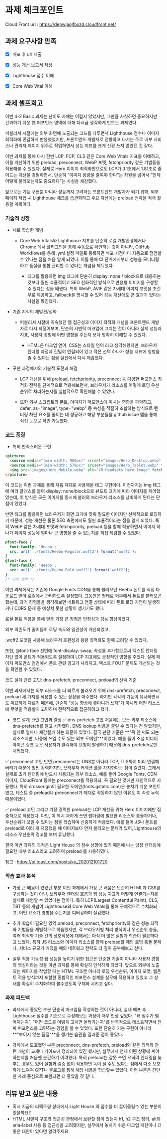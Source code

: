 # 과제 체크포인트

Cloud Front url : https://depwjaojfbxzd.cloudfront.net/

## 과제 요구사항 만족

- [x] 배포 후 url 제출
- [x] 성능 개선 보고서 작성

- [x] Lighthouse 점수 이해
- [x] Core Web Vital 이해

## 과제 셀프회고

이번 4-2 Basic 과제는 난이도 자체는 어렵지 않았지만, 그만큼 자칫하면 중요하지만 간과하기 쉬운 웹 퍼포먼스 영역에 대해 다시금 생각하게 만드는 과제였다.

퍼블리셔 시절에는 외부 화면에 노출되는 코드를 다루면서 Lighthouse 점수나 이미지 최적화에 민감하게 반응했었지만, 프론트엔드 개발자로 전향하고 나서는 주로 내부 서비스나 관리자 페이지 위주로 작업하면서 성능 지표를 크게 신경 쓰지 않았던 것 같다.

이번 과제를 통해 다시 한번 LCP, FCP, CLS 같은 Core Web Vitals 지표를 이해하고, 이를 개선하기 위한 preload, preconnect, WebP 포맷, fetchpriority 같은 기법들을 적용해볼 수 있었다. 실제로 Hero 이미지 최적화만으로도 LCP가 3.1초에서 1.81초로 줄어드는 개선을 경험하면서, 단순히 “이미지 용량을 줄여야 한다”는 차원을 넘어서 “언제 어떻게 불러오는지도 중요하다”는 사실을 체감했다.

앞으로는 기능 구현뿐 아니라 성능까지 고려하는 프론트엔드 개발자가 되기 위해, 외부 페이지 작업 시 Lighthouse 체크를 습관화하고 주요 자산에는 preload 전략을 적극 활용할 계획이다.

### 기술적 성장

- 새로 학습한 개념
  - Core Web Vitals와 Lighthouse 지표를 단순히 로컬 개발환경에서나 Chrome 에서 플러그인을 통해 수동으로 확인하는 것이 아니라, GitHub Workflows를 통해 .yml 설정 파일로 등록하면 배포 시점마다 자동으로 점검할 수 있다는 점을 처음 알게 되었다. 이를 통해 CI 단계에서부터 성능을 모니터링하고 품질을 통합 관리할 수 있다는 개념을 체득했다.
  
	- <picture> 태그를 활용하면 img 태그에 단순히 display: none / block으로 대응하는 것보다 훨씬 효율적이고 SEO 친화적인 방식으로 반응형 이미지를 구성할 수 있다는 점을 배웠다. 특히 WebP, AVIF 같은 차세대 이미지 포맷을 조건부로 제공하고, fallback을 명시할 수 있어 성능 개선에도 큰 효과가 있다는 사실을 확인했다.

- 기존 지식의 재발견/심화

  - 퍼블리셔 시절에 익숙했던 웹 접근성과 이미지 최적화 개념을 프론트엔드 개발자로 다시 되짚어보며, 단순히 시멘틱 마크업에 그치는 것이 아니라 실제 성능과 지표, 사용자 경험에 어떤 영향을 주는지 보다 명확히 이해할 수 있었다.

	- HTML은 마크업 언어, CSS는 스타일 언어 라고 생각해왔지만, 브라우저 렌더링 과정과 긴밀히 연결되어 있고 작은 선택 하나가 성능 지표에 영향을 줄 수 있다는 점을 실전에서 다시 체감했다.
- 구현 과정에서의 기술적 도전과 해결

  - LCP 개선을 위해 preload, fetchpriority, preconnect 등 다양한 퍼포먼스 최적화 전략을 단계적으로 적용해보면서, 브라우저가 리소스를 어떻게 로딩 우선순위로 처리하는지를 실험적으로 확인해볼 수 있었다.

  - 또한 외부 스크립트와 폰트, 이미지가 퍼포먼스에 미치는 영향을 파악하고, defer, as="image", type="webp" 등 속성을 적절히 조합하는 방식으로 렌더링 차단 요소를 줄이는 데 성공하고 해당 부분들을 github issue 탭을 통해 직접 눈으로 확인 가능했다.

### 코드 품질
- 특히 만족스러운 구현
```html
<picture>
  <source media="(min-width: 960px)" srcset="images/Hero_Desktop.webp" type="image/webp">
  <source media="(min-width: 579px)" srcset="images/Hero_Tablet.webp" type="image/webp">
  <img src="images/Hero_Mobile.webp" alt="VR Headsets Hero Image" fetchpriority="high" width="1440" height="600" style="width: 100%; height: auto;">
</picture>
```
이 코드는 이번 과제를 통해 처음 제대로 사용해본 <picture> 태그 구현이다. 이전까지는 img 태그에 여러 클래스를 붙여 display: none/block으로 뷰포트 크기에 따라 이미지를 제어했었는데, 이 방식은 모든 이미지를 동시에 불러와 브라우저 리소스를 낭비하게 된다는 단점이 있었다.

반면 <picture> 태그를 활용하면 브라우저가 화면 크기에 맞춰 필요한 이미지만 선택적으로 로딩하기 때문에, 성능 개선은 물론 SEO 측면에서도 훨씬 효율적이라는 점을 알게 되었다. 특히 WebP 같은 차세대 포맷과 fetchpriority, preload 등을 함께 적용하면서 이미지 하나가 페이지 성능에 얼마나 큰 영향을 줄 수 있는지를 직접 체감할 수 있었다.

```css
@font-face {
  font-family: 'Heebo';
  src: url('../fonts/Heebo-Regular.woff2') format('woff2');
}
@font-face {
  font-family: 'Heebo';
  src: url('../fonts/Heebo-Bold.woff2') format('woff2');
}
/* 이하 생략 */
```
이번 과제에서는 기존에 Google Fonts CDN을 통해 불러오던 Heebo 폰트를 직접 다운로드 받아 로컬에서 관리하도록 설정했다.
그동안은 <link href="https://fonts.googleapis.com/..."> 형태로 외부에서 폰트를 불러오곤 했는데, 과거 경험들을 생각해보면 네트워크 연결 상태에 따라 폰트 로딩 지연이 발생하거나 CORS 문제 등 예상치 못한 상황이 생기기도 했다.

로컬 폰트 적용을 통해 얻은 가장 큰 장점은 안정성과 성능 향상이었다.

외부 의존도가 줄어들어 로딩 속도와 일관성이 개선되었고,

.woff2 포맷을 사용해 브라우저 호환성과 용량 최적화도 함께 고려할 수 있었다.

또한, @font-face 선언에 font-display: swap; 속성을 추가함으로써 텍스트 렌더링 차단 없이 폰트가 적용되도록 설정하여 LCP 지표에도 긍정적인 영향을 주었다.
실제 페이지 퍼포먼스 점검에서 폰트 관련 경고가 사라지고, 텍스트 FOUT 문제도 개선되는 것을 확인할 수 있었다.

코드 설계 관련 고민: dns-prefetch, preconnect, preload의 선택 기준

이번 과제에서는 외부 리소스를 더 빠르게 불러오기 위해 dns-prefetch, preconnect, preload 세 가지를 적용할 수 있는 상황을 마주했다. 하지만 각각의 기능이 유사하면서도 미묘하게 다르기 때문에, 단순히 "성능 향상에 좋다니까 쓰자"가 아니라 어떤 리소스에 무엇을 적용할지 고민하며 전략적으로 접근하려고 했다.

- 코드 설계 관련 고민과 결정
✅ dns-prefetch 고민
처음에는 모든 외부 리소스에 dns-prefetch를 달고 시작했다. DNS lookup 비용을 줄일 수 있다는 건 알았지만, 실제로 얼마나 체감될까 하는 의문이 있었다.
결국 판단 기준은 **"꼭 안 써도 되는 리소스지만, 나중에 쓰일 수도 있는 외부 도메인"**이었다. 예를 들어 소셜 미디어 아이콘 링크 등은 사용자가 클릭해야 요청이 발생하기 때문에 dns-prefetch로만 처리했다.

✅ preconnect 고민
반면 preconnect는 DNS뿐 아니라 TCP, TLS까지 미리 연결해버리기 때문에 훨씬 강력하지만, 브라우저 커넥션 풀을 차지한다는 점이 걸렸다. 그래서 실제로 초기 렌더링에 반드시 사용되는 외부 리소스, 예를 들어 Google Fonts, CDN 이미지, CloudFront 등에는 preconnect를 적용하되, 꼭 필요한 것에만 제한적으로 사용했다.
특히 crossorigin이 필요한 도메인(fonts.gstatic.com)은 놓치기 쉬운 포인트였고, 테스트 중 preload나 preconnect가 제대로 작동하지 않던 이유도 이 속성 누락 때문이었다.

✅ preload 고민
그리고 가장 강력한 preload는 LCP 개선을 위해 Hero 이미지에만 집중적으로 적용했다. 다만, 이 역시 과하게 쓰면 렌더링에 필요한 리소스와 충돌하거나, 우선순위가 꼬일 수 있다는 점을 학습하며 신중하게 적용했다.
예를 들어 JS나 폰트를 preload로 여러 개 지정했을 때 이미지보다 먼저 불러오는 문제가 있어, Lighthouse의 리소스 우선순위 경고를 보며 튜닝했다.

결국 이번 과제의 목적은 Light House 의 점수 상향에 있기 때문에 나는 당장 렌더링에 필요한 내부 리소스라고 고려하여 preload 를 사용하였다.

참고 : https://ui.toast.com/posts/ko_202012101720

### 학습 효과 분석

- 가장 큰 배움이 있었던 부분
이번 과제에서 가장 큰 배움은 단순히 HTML과 CSS를 구성하는 것이 아닌, 브라우저 렌더링 흐름과 웹 성능 지표가 어떻게 연결되는지를 실제로 체험할 수 있었다는 점이다. 특히 LCP(Largest Contentful Paint), CLS, TBT 등의 개념이 Lighthouse와 Core Web Vitals를 통해 구체적으로 수치화되고, 어떤 요소가 영향을 주는지를 디버깅하며 실감했다.

- 추가 학습이 필요한 영역
preload, preconnect, fetchpriority와 같은 성능 최적화 기법들을 개별적으로 학습했지만, 각 브라우저별 처리 방식이나 우선순위 충돌, 여러 최적화 기술 간의 상호작용에 대해서는 아직 더 많은 실험과 학습이 필요하다고 느꼈다. 특히 JS 리소스와 이미지 리소스를 함께 preload할 때의 로딩 충돌 문제나, 서비스 규모가 커졌을 때의 네트워크 전략도 더 깊이 공부해보고 싶다.

- 실무 적용 가능성
웹 성능을 높이기 위한 접근은 단순한 기술이 아니라 사용자 경험의 핵심이라는 것을 이번 과제를 통해 확실히 인식하게 되었다. 앞으로 외부에 노출되는 페이지를 작업할 때는 HTML 구조뿐 아니라 로딩 우선순위, 이미지 포맷, 웹폰트 적용 방식까지 포함한 종합적인 퍼포먼스 설계를 실무에 적용하고 있었고 그 상태를 확실히 수치화하여 볼수있도록 구체화 시키고 싶다.

### 과제 피드백
- 과제에서 좋았던 부분
단순히 마크업을 작성하는 것이 아니라, 실제 배포 후 Lighthouse 점수를 기준으로 수정해보는 과정이 매우 인상 깊었다. "왜 점수가 떨어지는지", "어떤 코드를 어떻게 고치면 올라가는지"를 반복적으로 테스트하면서 진짜 퍼포먼스를 고민하는 경험을 할 수 있었다. 또한 단순히 기능 구현이 아니라 **"보이지 않는 품질"**을 챙기는 습관을 길러준 점이 좋았다.

- 과제에서 모호했던 부분
preconnect, dns-prefetch, preload와 같은 최적화 관련 개념이 교재나 가이드에 정리되어 있긴 했지만, 실무에서 언제 어떤 상황에 써야 하는지를 처음엔 분간하기 어려웠다. 특히 preload는 잘못 쓰면 오히려 렌더링을 늦추는 경우도 있어 실험과 검증 없이 적용하면 독이 될 수도 있다는 점에서 다소 모호하게 느껴져 GPT나 블로그를 통해 해당 내용을 학습할수 있었다. 이런 부분은 간단한 사례 중심으로 보완되면 더 좋았을 것 같다.

## 리뷰 받고 싶은 내용

- 혹시 지금의 리펙토링 상태에서 Light House 의 점수를 더 끌어올릴수 있는 부분이 있을까요?
- HTML 시멘틱 구조와 접근성 관점에서 보완할 점이 있는지
h1, h2 구조 정리, alt와 aria-label 사용 등 접근성을 고려했지만, 실무에서 놓치기 쉬운 마크업 패턴이나 더 좋은 대안이 있다면 알려주세요.